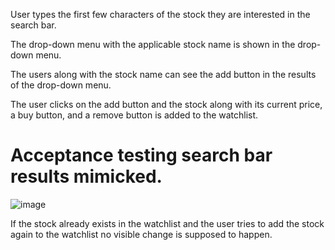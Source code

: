 User types the first few characters of  the stock they are interested in the search bar. 

The drop-down menu with the applicable stock name is shown in the drop-down menu. 

The users along with the stock name can see the add button in the results of the drop-down menu. 

The user clicks on the add button and the stock along with its current price, a buy button, and a remove button is added to the watchlist. 


# Acceptance testing search bar results mimicked.
![image](https://github.com/yashshrikant99/Software-Engineering-Project/assets/58352099/b7421465-6e54-4e22-a1bf-f734eb49f208)


If the stock already exists in the watchlist and the user tries to add the stock again to the watchlist no visible change is supposed to happen. 
